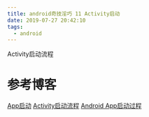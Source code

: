 ```yaml
---
title: android奇技淫巧 11 Activity启动
date: 2019-07-27 20:42:10
tags:
  - android
---
```

Activity启动流程
<!--more-->
# 参考博客
[App启动](http://wuxiaolong.me/2017/03/13/appStart/)
[Activity启动流程](https://www.jianshu.com/p/89fd44083c1c)
[Android App启动过程](https://juejin.im/post/5d6cad7d518825138e2b587a?utm_source=gold_browser_extension)